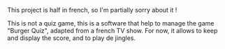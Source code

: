 This project is half in french, so I'm partially sorry about it !

This is not a quiz game, this is a software that help to manage the game "Burger Quiz", adapted from a french TV show.
For now, it allows to keep and display the score, and to play de jingles.

